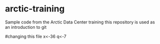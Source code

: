 # arctic-training
Sample code from the Arctic Data Center training
this repository is used as an introduction to git


#changing this file
x<-36
q<-7